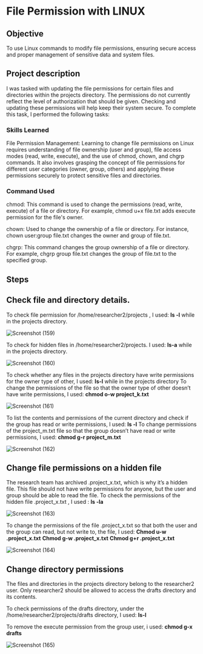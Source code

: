 
# File Permission with LINUX

## Objective

To use Linux commands to modify file permissions, ensuring secure access and proper management of sensitive data and system files.

## Project description

I was tasked with updating the file permissions for certain files and directories within the projects directory. The permissions do not currently reflect the level of authorization that should be given. Checking and updating these permissions will help keep their system secure. To complete this task, I performed the following tasks:


### Skills Learned

File Permission Management: Learning to change file permissions on Linux requires understanding of file ownership (user and group), file access modes (read, write, execute), and the use of chmod, chown, and chgrp commands. It also involves grasping the concept of file permissions for different user categories (owner, group, others) and applying these permissions securely to protect sensitive files and directories.

### Command Used

chmod: This command is used to change the permissions (read, write, execute) of a file or directory. For example, chmod u+x file.txt adds execute permission for the file's owner.

chown: Used to change the ownership of a file or directory. For instance, chown user:group file.txt changes the owner and group of file.txt.

chgrp: This command changes the group ownership of a file or directory. For example, chgrp group file.txt changes the group of file.txt to the specified group.

## Steps
## Check file and directory details.
To check file permission for /home/researcher2/projects , I used: **ls -l** while in the projects directory.

![Screenshot (159)](https://github.com/Adeoluwaa/File-permission-on-LINUX/assets/158221954/571678a9-e599-4ef8-8c0f-ae107b1c1710)

 To check for hidden files in /home/researcher2/projects. I used: **ls-a** while in the projects directory.

 ![Screenshot (160)](https://github.com/Adeoluwaa/File-permission-on-LINUX/assets/158221954/25e33851-b008-4a34-bbc3-d7cc2f47710a)

To check whether any files in the projects directory have write permissions for the owner type of other, I used: **ls-l** while in the projects directory
To change the permissions of the file so that the owner type of other doesn’t have write permissions, I used: **chmod o-w project_k.txt**

![Screenshot (161)](https://github.com/Adeoluwaa/File-permission-on-LINUX/assets/158221954/276a25c1-4113-460b-a6b9-1be9c9b8c6a4)

To list the contents and permissions of the current directory and check if the group has read or write permissions, I used: **ls -l**
To change permissions of the project_m.txt file so that the group doesn’t have read or write permissions, I used: **chmod g-r project_m.txt**

![Screenshot (162)](https://github.com/Adeoluwaa/File-permission-on-LINUX/assets/158221954/29fa1bc4-2081-420f-8055-93d8bc69aec7)

## Change file permissions on a hidden file
The research team has archived .project_x.txt, which is why it’s a hidden file. This file should not have write permissions for anyone, but the user and group should be able to read the file. 
To  check the permissions of the hidden file .project_x.txt , I used : **ls -la**

![Screenshot (163)](https://github.com/Adeoluwaa/File-permission-on-LINUX/assets/158221954/1433830d-ac7b-4c7a-83f4-a7e8248a999e)

To change the permissions of the file .project_x.txt so that both the user and the group can read, but not write to, the file, I used: 
**Chmod u-w .project_x.txt**
**Chmod g-w .project_x.txt**
**Chmod g+r .project_x.txt**

![Screenshot (164)](https://github.com/Adeoluwaa/File-permission-on-LINUX/assets/158221954/6f0df205-f162-4433-9765-1449cd1ba608)

## Change directory permissions
The files and directories in the projects directory belong to the researcher2 user. Only researcher2 should be allowed to access the drafts directory and its contents. 

To check permissions of the drafts directory, under the  /home/researcher2/projects/drafts directory, I used: **ls-l**

To remove the execute permission from the group user, i used: **chmod g-x drafts**

![Screenshot (165)](https://github.com/Adeoluwaa/File-permission-on-LINUX/assets/158221954/15d655d0-5760-4e52-9872-b6e5fd82db50)


